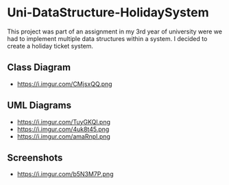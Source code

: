 # Uni-DataStructure-HolidaySystem

This project was part of an assignment in my 3rd year of university were we had to implement multiple data structures within a system.
I decided to create a holiday ticket system.

## Class Diagram
- https://i.imgur.com/CMjsxQQ.png

## UML Diagrams
- https://i.imgur.com/TuyGKQl.png
- https://i.imgur.com/4uk8t45.png
- https://i.imgur.com/amaRnpI.png

## Screenshots
- https://i.imgur.com/b5N3M7P.png
